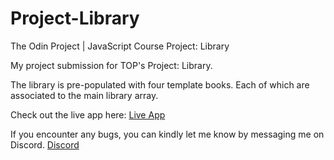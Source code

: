# Project-Library

The Odin Project | JavaScript Course Project: Library

My project submission for TOP's Project: Library.

The library is pre-populated with four template books. Each of which are associated to the main library array. 

Check out the live app here: [Live App](https://bigbossbry.github.io/Project-Library/)

If you encounter any bugs, you can kindly let me know by messaging me on Discord. [Discord](discordapp.com/users/510735962243072006)

